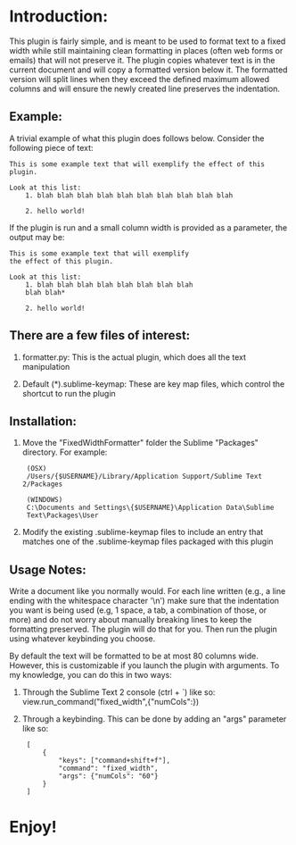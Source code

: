 Introduction:
==
This plugin is fairly simple, and is meant to be used to format text to a
fixed width while still maintaining clean formatting in places (often web
forms or emails) that will not preserve it. The plugin copies whatever text
is in the current document and will copy a formatted version below it. The
formatted version will split lines when they exceed the defined maximum
allowed columns and will ensure the newly created line preserves the
indentation.

Example:
--
A trivial example of what this plugin does follows below. Consider the
following piece of text:

    This is some example text that will exemplify the effect of this plugin.
    
    Look at this list:
        1. blah blah blah blah blah blah blah blah blah blah
        
        2. hello world!
    
If the plugin is run and a small column width is provided as a parameter,
the output may be:
    
    This is some example text that will exemplify
    the effect of this plugin.
    
    Look at this list:
        1. blah blah blah blah blah blah blah blah
        blah blah*
        
        2. hello world!

There are a few files of interest:
--
1. formatter.py: This is the actual plugin, which does all the text
manipulation

2. Default (*).sublime-keymap: These are key map files, which control the
shortcut to run the plugin

Installation:
--
1. Move the "FixedWidthFormatter" folder the Sublime "Packages" directory.
For example:
    
        (OSX)
        /Users/{$USERNAME}/Library/Application Support/Sublime Text 2/Packages

        (WINDOWS)
        C:\Documents and Settings\{$USERNAME}\Application Data\Sublime
        Text\Packages\User

2. Modify the existing .sublime-keymap files to include an entry that
matches one of the .sublime-keymap files packaged with this plugin


Usage Notes:
--
Write a document like you normally would. For each line written (e.g., a
line ending with the whitespace character '\n') make sure that the
indentation you want is being used (e.g, 1 space, a tab, a combination of
those, or more) and do not worry about manually breaking lines to keep the
formatting preserved. The plugin will do that for you. Then run the plugin
using whatever keybinding you choose.

By default the text will be formatted to be at most 80 columns wide.
However, this is customizable if you launch the plugin with arguments. To
my knowledge, you can do this in two ways:
1. Through the Sublime Text 2 console (ctrl + `) like so:
            view.run_command("fixed_width",{"numCols":<some integer>})

2. Through a keybinding. This can be done by adding an "args" parameter
like so:
            
        [
            {
                "keys": ["command+shift+f"],
                "command": "fixed_width",
                "args": {"numCols": "60"}
            }
        ]

Enjoy!
==
